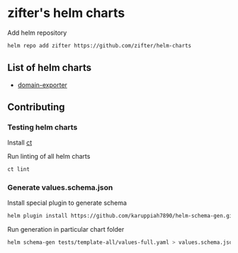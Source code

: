 # zifter's helm charts

Add helm repository 
```bash
helm repo add zifter https://github.com/zifter/helm-charts
```

## List of helm charts
* [domain-exporter](charts/domain-exporter/README.md)

## Contributing
### Testing helm charts
Install [ct](https://github.com/helm/chart-testing/releases)

Run linting of all helm charts
```bash
ct lint
```

### Generate values.schema.json
Install special plugin to generate schema
```bash
helm plugin install https://github.com/karuppiah7890/helm-schema-gen.git
```

Run generation in particular chart folder
```bash
helm schema-gen tests/template-all/values-full.yaml > values.schema.json
```
